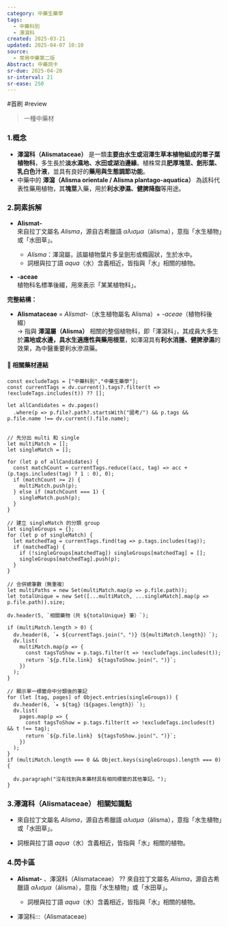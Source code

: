 ```yaml
---
category: 中藥生藥學
tags:
  - 中藥科別
  - 澤瀉科
created: 2025-03-21
updated: 2025-04-07 10:10
source:
  - 常用中藥第二版
Abstract: 中藥詞卡
sr-due: 2025-04-28
sr-interval: 21
sr-ease: 250
---
```

#首刷 #review
>一種中藥材
### 1.概念
- **澤瀉科（Alismataceae）** 是一類**主要由水生或沼澤生草本植物組成的單子葉植物科**，多生長於**淡水濕地、水田或湖泊邊緣**。植株常具**肥厚塊莖、劍形葉、乳白色汁液**，並具有良好的**藥用與生態調節功能**。  
- 中藥中的 **澤瀉（Alisma orientale / Alisma plantago-aquatica）** 為該科代表性藥用植物，其**塊莖**入藥，用於**利水滲濕、健脾降脂**等用途。

### 2.詞素拆解
- **Alismat-**  
  來自拉丁文屬名 *Alisma*，源自古希臘語 *αλισμα*（álisma），意指「水生植物」或「水田草」。  
  - *Alisma*：澤瀉屬，該屬植物葉片多呈劍形或橢圓狀，生於水中。  
  - 詞根與拉丁語 *aqua*（水）含義相近，皆指與「水」相關的植物。  

- **-aceae**  
  植物科名標準後綴，用來表示「某某植物科」。

**完整結構：**
- **Alismataceae** = *Alismat-*（水生植物屬名 Alisma）+ *-aceae*（植物科後綴）  
→ 指與 **澤瀉屬（Alisma）** 相關的整個植物科，即「澤瀉科」，其成員大多生於**濕地或水邊，具水生適應性與藥用根莖**，如澤瀉具有**利水消腫、健脾滲濕**的效果，為中醫重要利水滲濕藥。

#### 📌 相關藥材連結


```dataviewjs
const excludeTags = ["中藥科別","中藥生藥學"];
const currentTags = dv.current().tags?.filter(t => !excludeTags.includes(t)) ?? [];

let allCandidates = dv.pages()
  .where(p => p.file?.path?.startsWith("國考/") && p.tags && p.file.name !== dv.current().file.name);


// 先分出 multi 和 single
let multiMatch = [];
let singleMatch = [];

for (let p of allCandidates) {
  const matchCount = currentTags.reduce((acc, tag) => acc + (p.tags.includes(tag) ? 1 : 0), 0);
  if (matchCount >= 2) {
    multiMatch.push(p);
  } else if (matchCount === 1) {
    singleMatch.push(p);
  }
}

// 建立 singleMatch 的分類 group
let singleGroups = {};
for (let p of singleMatch) {
  let matchedTag = currentTags.find(tag => p.tags.includes(tag));
  if (matchedTag) {
    if (!singleGroups[matchedTag]) singleGroups[matchedTag] = [];
    singleGroups[matchedTag].push(p);
  }
}

// 合併總筆數（無重複）
let multiPaths = new Set(multiMatch.map(p => p.file.path));
let totalUnique = new Set([...multiMatch, ...singleMatch].map(p => p.file.path)).size;

dv.header(5, `相關藥物（共 ${totalUnique} 筆）`);

if (multiMatch.length > 0) {
  dv.header(6, `▸ ${currentTags.join("、")}（${multiMatch.length}）`);
  dv.list(
    multiMatch.map(p => {
      const tagsToShow = p.tags.filter(t => !excludeTags.includes(t));
      return `${p.file.link}　${tagsToShow.join("、")}`;
    })
  );
}

// 顯示單一標籤命中分類後的筆記
for (let [tag, pages] of Object.entries(singleGroups)) {
  dv.header(6, `▸ ${tag}（${pages.length}）`);
  dv.list(
    pages.map(p => {
      const tagsToShow = p.tags.filter(t => !excludeTags.includes(t) && t !== tag);
      return `${p.file.link}　${tagsToShow.join("、")}`;
    })
  );
}
if (multiMatch.length === 0 && Object.keys(singleGroups).length === 0) {

  dv.paragraph("沒有找到與本藥材具有相同標籤的其他筆記。");
}

```



### 3.澤瀉科（Alismataceae） 相關知識點
- 來自拉丁文屬名 *Alisma*，源自古希臘語 *αλισμα*（álisma），意指「水生植物」或「水田草」。  

- 詞根與拉丁語 *aqua*（水）含義相近，皆指與「水」相關的植物。  

### 4.閃卡區


- **Alismat-**  、澤瀉科（Alismataceae）
??
  來自拉丁文屬名 *Alisma*，源自古希臘語 *αλισμα*（álisma），意指「水生植物」或「水田草」。  
  - 詞根與拉丁語 *aqua*（水）含義相近，皆指與「水」相關的植物。 <!--SR:!2025-03-30,3,230!2025-04-02,6,250--> 

- 澤瀉科:::（Alismataceae） <!--SR:!2025-04-01,5,230!2025-04-01,5,230-->